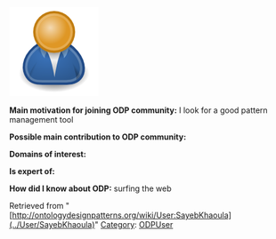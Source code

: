 [![Image:ODPUser.png](../images/a/a6/ODPUser.png)](../Image/ODPUser.png "Image:ODPUser.png")




  





__Main motivation for joining ODP community:__ I look for a good pattern management tool


__Possible main contribution to ODP community:__


__Domains of interest:__


  



__Is expert of:__


  

__How did I know about ODP:__ surfing the web






Retrieved from "[http://ontologydesignpatterns.org/wiki/User:SayebKhaoula](../User/SayebKhaoula)"
 [Category](http://ontologydesignpatterns.org/wiki/Special:Categories "Special:Categories"): [ODPUser](../Category/ODPUser "Category:ODPUser")